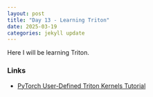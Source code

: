 ```yaml
---
layout: post
title: "Day 13 - Learning Triton"
date: 2025-03-19
categories: jekyll update
---
```


Here I will be learning Triton.

### Links
- [PyTorch User-Defined Triton Kernels Tutorial](https://pytorch.org/tutorials/recipes/torch_compile_user_defined_triton_kernel_tutorial.html) 